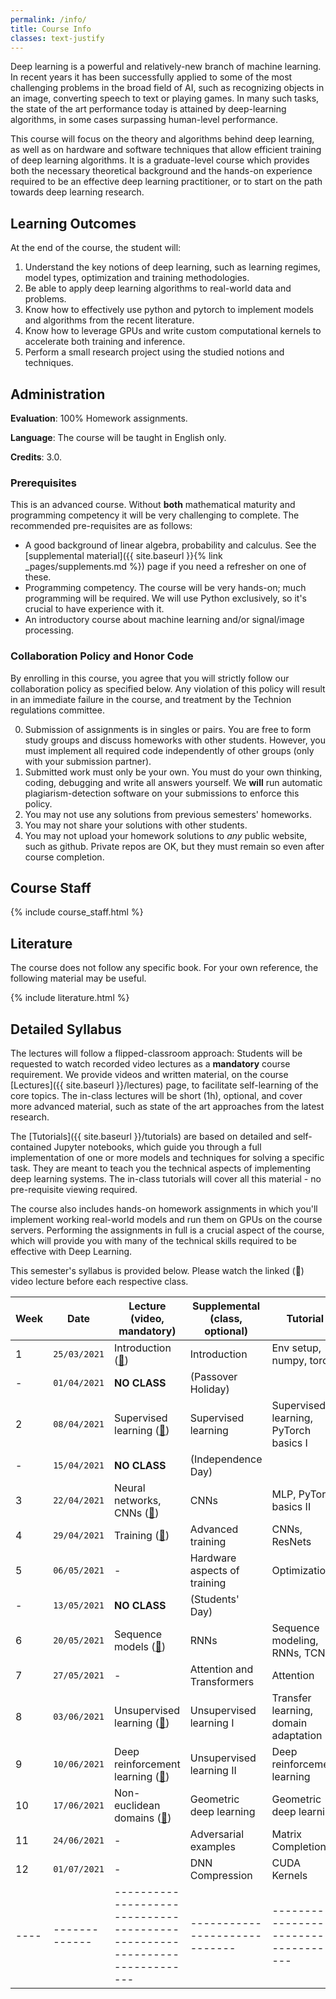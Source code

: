```yaml
---
permalink: /info/
title: Course Info
classes: text-justify
---
```


Deep learning is a powerful and relatively-new branch of machine learning. In
recent years it has been successfully applied to some of the most challenging
problems in the broad field of AI, such as recognizing objects in an image,
converting speech to text or playing games. In many such tasks, the state of
the art performance today is attained by deep-learning algorithms, in some
cases surpassing human-level performance.

This course will focus on the theory and algorithms behind deep learning, as
well as on hardware and software techniques that allow efficient training of
deep learning algorithms. It is a graduate-level course which provides both the
necessary theoretical background and the hands-on experience required to be an
effective deep learning practitioner, or to start on the path towards deep
learning research.

## Learning Outcomes

At the end of the course, the student will:

1.	Understand the key notions of deep learning, such as learning regimes, model
    types, optimization and training methodologies.
1.  Be able to apply deep learning algorithms to real-world data and problems.
1.	Know how to effectively use python and pytorch to implement models and
    algorithms from the recent literature.
1.	Know how to leverage GPUs and write custom computational kernels to
    accelerate both training and inference.
1.	Perform a small research project using the studied notions and techniques.


## Administration

**Evaluation**: 100% Homework assignments.

**Language**: The course will be taught in English only.

**Credits**: 3.0.

### Prerequisites

This is an advanced course. Without **both** mathematical maturity and
programming competency it will be very challenging to complete.
The recommended pre-requisites are as follows:

- A good background of linear algebra, probability and calculus. See the
  [supplemental material]({{ site.baseurl }}{% link _pages/supplements.md %})
  page if you need a refresher on one of these.
- Programming competency. The course will be very hands-on; much programming
  will be required.  We will use Python exclusively, so it's crucial to have
  experience with it.
- An introductory course about machine learning and/or signal/image processing.

### Collaboration Policy and Honor Code

By enrolling in this course, you agree that you will strictly follow our
collaboration policy as specified below. Any violation of this policy will
result in an immediate failure in the course, and treatment by the Technion
regulations committee.

0. Submission of assignments is in singles or pairs.
   You are free to form study groups and discuss homeworks with other students.
   However, you must implement all required code independently of other groups
   (only with your submission partner).
1. Submitted work must only be your own. You must do your own thinking,
   coding, debugging and write all answers yourself. We **will** run automatic
   plagiarism-detection software on your submissions to enforce this policy.
3. You may not use any solutions from previous semesters' homeworks.
4. You may not share your solutions with other students.
5. You may not upload your homework solutions to *any* public website, such as
   github. Private repos are OK, but they must remain so even after course completion.

## Course Staff

{% include course_staff.html %}

## Literature

The course does not follow any specific book. For your own reference, the
following material may be useful.

{% include literature.html %}

## Detailed Syllabus


The lectures will follow a flipped-classroom approach: Students will be
requested to watch recorded video lectures as a **mandatory** course
requirement. We provide videos and written material, on the course
[Lectures]({{ site.baseurl }}/lectures) page, to facilitate self-learning of
the core topics. The in-class lectures will be short (1h), optional, and
cover more advanced material, such as state of the art approaches from the
latest research.

The [Tutorials]({{ site.baseurl }}/tutorials) are based on detailed and
self-contained Jupyter notebooks, which guide you through a full implementation
of one or more models and techniques for solving a specific task. They are
meant to teach you the technical aspects of implementing deep learning systems.
The in-class tutorials will cover all this material - no pre-requisite viewing
required.

The course also includes hands-on homework assignments in which you'll
implement working real-world models and run them on GPUs on the course servers.
Performing the assignments in full is a crucial aspect of the course, which
will provide you with many of the technical skills required to be effective
with Deep Learning.

This semester's syllabus is provided below. Please watch the linked (🔗) video
lecture before each respective class.


| Week | Date          | Lecture (video, mandatory)                                                | Supplemental (class, optional) | Tutorial                                    | Homework   |
| ---- | ------------- | ------------------------------------------------------------------------- | -----------------------------  | ------------------------------------------- | ---------- |
| 1    | `25/03/2021`  | Introduction ([🔗]({{site.baseurl}}/lectures/lecture_01/))                | Introduction                   | Env setup, numpy, torch
| -    | `01/04/2021`  | **NO CLASS**                                                              | (Passover Holiday)             |                                             |            |
| 2    | `08/04/2021`  | Supervised learning ([🔗]({{site.baseurl}}/lectures/lecture_02/))         | Supervised learning            | Supervised learning, PyTorch basics I       | HW1        |
| -    | `15/04/2021`  | **NO CLASS**                                                              | (Independence Day)             |                                             |            |
| 3    | `22/04/2021`  | Neural networks, CNNs ([🔗]({{site.baseurl}}/lectures/lecture_03/))       | CNNs                           | MLP, PyTorch basics II                      |            |
| 4    | `29/04/2021`  | Training ([🔗]({{site.baseurl}}/lectures/lecture_04))                     | Advanced training              | CNNs, ResNets                               |            |
| 5    | `06/05/2021`  | -                                                                         | Hardware aspects of training   | Optimization                                | HW2        |
| -    | `13/05/2021`  | **NO CLASS**                                                              | (Students' Day)                |                                             |            |
| 6    | `20/05/2021`  | Sequence models ([🔗]({{site.baseurl}}/lectures/lecture_05))              | RNNs                           | Sequence modeling, RNNs, TCNs               |            |
| 7    | `27/05/2021`  | -                                                                         | Attention and Transformers     | Attention                                   |            |
| 8    | `03/06/2021`  | Unsupervised learning ([🔗]({{site.baseurl}}/lectures/lecture_06))        | Unsupervised learning I        | Transfer learning, domain adaptation        | HW3        |
| 9    | `10/06/2021`  | Deep reinforcement learning ([🔗]({{site.baseurl}}/lectures/lecture_07))  | Unsupervised learning II       | Deep reinforcement learning                 |            |
| 10   | `17/06/2021`  | Non-euclidean domains ([🔗]({{site.baseurl}}/lectures/lecture_11))        | Geometric deep learning        | Geometric deep learning                     |            |
| 11   | `24/06/2021`  | -                                                                         | Adversarial examples           | Matrix Completion                           | HW4        |
| 12   | `01/07/2021`  | -                                                                         | DNN Compression                | CUDA Kernels                                |            |
| ---- | ------------- | ------------------------------------------------------------------------- | -----------------------------  | ------------------------------------------- | ---------- |


